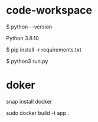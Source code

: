 # code-workspace

$ python --version

Python 3.8.10


$ pip install -r requirements.txt


$ python3 run.py

# doker

snap install docker

sudo docker build -t app .